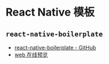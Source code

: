 # React Native 模板

## `react-native-boilerplate`

- [react-native-boilerplate - GitHub](https://github.com/aarongrider/react-native-boilerplate)
- [web 在线预览](https://wonderful-poitras-6650b3.netlify.app/)
